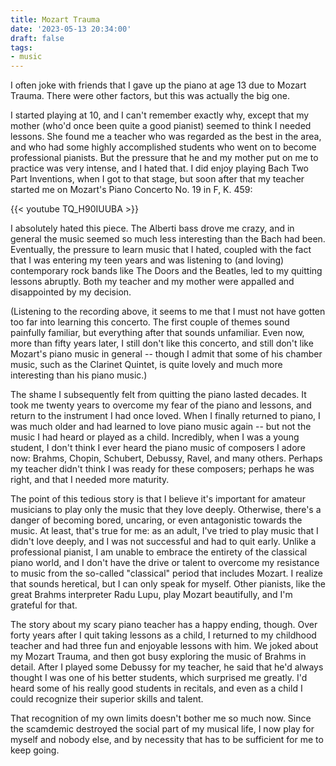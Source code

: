 ```yaml
---
title: Mozart Trauma
date: '2023-05-13 20:34:00'
draft: false
tags:
- music
---
```


I often joke with friends that I gave up the piano at age 13 due to Mozart Trauma.
There were other factors, but this was actually the big one.
<!--more-->

I started playing at 10, and I can't remember exactly why, except that my mother
(who'd once been quite a good pianist) seemed to think I needed lessons.
She found me a teacher who was regarded as the best in the area,
and who had some highly accomplished students who went on to become professional
pianists.  But the pressure that he and my mother put on me to practice
was very intense, and I hated that.  I did enjoy playing Bach Two Part Inventions,
when I got to that stage, but soon after that my teacher started me on Mozart's
Piano Concerto No. 19 in F, K. 459:

{{< youtube TQ_H90IUUBA >}}

I absolutely hated this piece. The Alberti bass drove me crazy, and in
general the music seemed so much less interesting than the Bach had
been. Eventually, the pressure to learn music that I hated, coupled
with the fact that I was entering my teen years and was listening to (and
loving) contemporary rock bands like The Doors and the Beatles, led to
my quitting lessons abruptly.  Both my teacher and my mother were
appalled and disappointed by my decision.

(Listening to the recording above, it seems to me that I must not have
gotten too far into learning this concerto.  The first couple of
themes sound painfully familiar, but everything after that
sounds unfamiliar.  Even now, more than fifty years later, I still don't
like this concerto, and still don't like Mozart's piano music in
general -- though I admit that some of his chamber music, such as the
Clarinet Quintet, is quite lovely and much more interesting than his
piano music.)

The shame I subsequently felt from quitting the piano lasted decades.
It took me twenty years
to overcome my fear of the piano and lessons, and return to the
instrument I had once loved.  When I finally returned to piano, I was
much older and had learned to love piano music again -- but not the
music I had heard or played as a child.  Incredibly, when I was a
young student, I don't think I ever heard the piano music of composers
I adore now: Brahms, Chopin, Schubert, Debussy, Ravel, and many
others.  Perhaps my teacher didn't think I was ready for these
composers; perhaps he was right, and that I needed more maturity.

The point of this tedious story is that I believe it's important for
amateur musicians to play only the music that they love deeply.
Otherwise, there's a danger of becoming bored, uncaring, or even
antagonistic towards the music.  At least, that's true for me: as an
adult, I've tried to play music that I didn't love deeply, and I was
not successful and had to quit early.  Unlike a professional pianist,
I am unable to embrace the entirety of the classical piano world, and
I don't have the drive or talent to overcome my resistance to music
from the so-called "classical" period that includes Mozart.  I realize
that sounds heretical, but I can only speak for myself.  Other
pianists, like the great Brahms interpreter Radu Lupu, play Mozart
beautifully, and I'm grateful for that.

The story about my scary piano teacher has a happy ending, though.
Over forty years after I quit taking lessons as a child, I returned to
my childhood teacher and had three fun and enjoyable lessons with him.
We joked about my Mozart Trauma, and then got busy exploring the music
of Brahms in detail.  After I played some Debussy for my teacher, he
said that he'd always thought I was one of his better students, which
surprised me greatly.  I'd heard some of his really good students
in recitals, and even as a child I could recognize their superior
skills and talent.

That recognition of my own limits doesn't bother me so much now.
Since the scamdemic destroyed the social part of my musical life, I
now play for myself and nobody else, and by necessity that has to be
sufficient for me to keep going.
